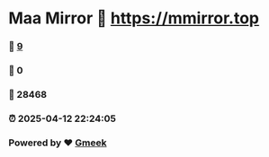# Maa Mirror :link: https://mmirror.top 
### :page_facing_up: [9](https://mmirror.top/tag.html) 
### :speech_balloon: 0 
### :hibiscus: 28468 
### :alarm_clock: 2025-04-12 22:24:05 
### Powered by :heart: [Gmeek](https://github.com/Meekdai/Gmeek)
